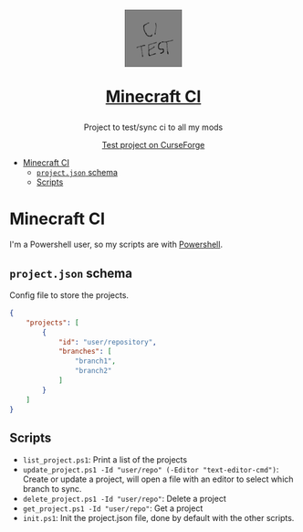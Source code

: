 <h1 align="center">
<a href="https://github.com/ate47/mc_ci">
<img src="docs/logo.png" alt="Logo" width="100" height="100">

**Minecraft CI**
</a>
</h1>

<div align="center">


Project to test/sync ci to all my mods

[Test project on CurseForge](https://www.curseforge.com/minecraft/mc-mods/ci-test-mod)

</div>

- [Minecraft CI](#minecraft-ci)
  - [`project.json` schema](#projectjson-schema)
  - [Scripts](#scripts)

# Minecraft CI

I'm a Powershell user, so my scripts are with [Powershell](https://docs.microsoft.com/en-us/powershell/scripting/install/installing-powershell?view=powershell-7).

## `project.json` schema

Config file to store the projects.

```json
{
    "projects": [
        {
            "id": "user/repository",
            "branches": [
                "branch1",
                "branch2"
            ]
        }
    ]
}
```

## Scripts

- `list_project.ps1`: Print a list of the projects
- `update_project.ps1 -Id "user/repo" (-Editor "text-editor-cmd")`: Create or update a project, will open a file with an editor to select which branch to sync.
- `delete_project.ps1 -Id "user/repo"`: Delete a project
- `get_project.ps1 -Id "user/repo"`: Get a project
- `init.ps1`: Init the project.json file, done by default with the other scripts.
